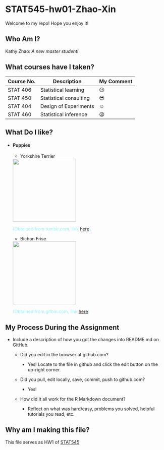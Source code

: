 # STAT545-hw01-Zhao-Xin

Welcome to my repo! Hope you enjoy it!

## Who Am I?
Kathy Zhao: *A new master student!*

## What courses have I taken? 
| **Course No.** |     **Description**    | **My Comment** |
|----------------|------------------------|----------------|
| STAT 406       | Statistical learning   | :wink:         |
| STAT 450       | Statistical consulting | :sunglasses:   |
| STAT 404       | Design of Experiments  | :relaxed:      |
| STAT 460       | Statistical inference  | :frowning:     |

## What Do I like?
- #### Puppies

  + Yorkshire Terrier
  
  <img src="https://68.media.tumblr.com/26166f7215d0bcad8eda2a2049fbf266/tumblr_ms98y4SHat1r1mr1po1_500.gif" width="200">
  
  <span style="color:#98f5ff">(Obtained from tumblr.com, link [here](https://www.tumblr.com/search/yorkie-gif))</span>
  
  + Bichon Frise
  
  <img src="http://www.gifbin.com/bin/012012/1327602286_cute_bichon_frise_puppy.gif" width="200">
  
  <span style="color:#98f5ff">(Obtained from gifbin.com, link [here](http://www.gifbin.com/986292))</span>

## My Process During the Assignment

- Include a description of how you got the changes into README.md on GitHub.
  + Did you edit in the browser at github.com?
    * Yes! Locate to the file in github and click the edit button on the up-right corner.
  + Did you pull, edit locally, save, commit, push to github.com?
    * Yes!
  + How did it all work for the R Markdown document?

    + Reflect on what was hard/easy, problems you solved, helpful tutorials you read, etc. 

## Why am I making this file?
This file serves as HW1 of [STAT545](http://stat545.com)
